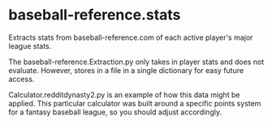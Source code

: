 baseball-reference.stats
========================

Extracts stats from baseball-reference.com of each active player's major league stats.

The baseball-reference.Extraction.py only takes in player stats and does not evaluate. However, stores in a file in a single dictionary for easy future access.

Calculator.redditdynasty2.py is an example of how this data might be applied. This particular calculator was built around a specific points system for a fantasy baseball league, so you should adjust accordingly.
